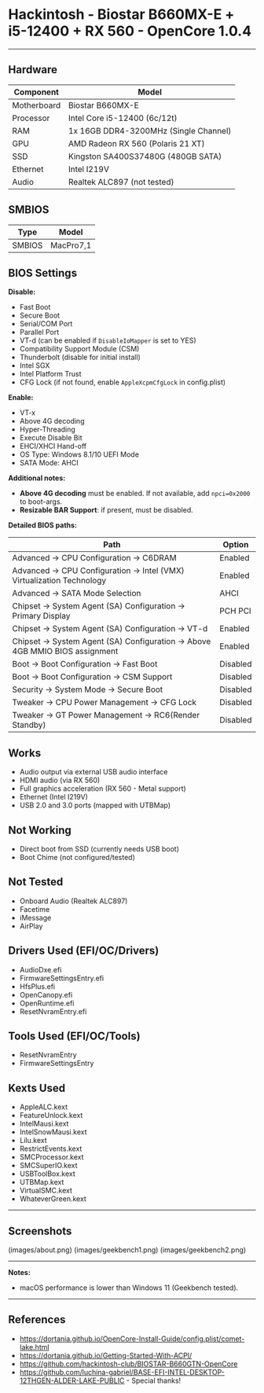 
# Hackintosh - Biostar B660MX-E + i5-12400 + RX 560 - OpenCore 1.0.4

---

## Hardware

| Component         | Model                                  |
| ----------------- | -------------------------------------- |
| Motherboard       | Biostar B660MX-E                      |
| Processor         | Intel Core i5-12400 (6c/12t)           |
| RAM               | 1x 16GB DDR4-3200MHz (Single Channel)  |
| GPU               | AMD Radeon RX 560 (Polaris 21 XT)      |
| SSD               | Kingston SA400S37480G (480GB SATA)     |
| Ethernet          | Intel I219V                           |
| Audio             | Realtek ALC897 (not tested)            |

## SMBIOS

| Type    | Model     |
| ------- | --------- |
| SMBIOS  | MacPro7,1 |

## BIOS Settings

**Disable:**
- Fast Boot
- Secure Boot
- Serial/COM Port
- Parallel Port
- VT-d (can be enabled if `DisableIoMapper` is set to YES)
- Compatibility Support Module (CSM)
- Thunderbolt (disable for initial install)
- Intel SGX
- Intel Platform Trust
- CFG Lock (if not found, enable `AppleXcpmCfgLock` in config.plist)

**Enable:**
- VT-x
- Above 4G decoding
- Hyper-Threading
- Execute Disable Bit
- EHCI/XHCI Hand-off
- OS Type: Windows 8.1/10 UEFI Mode
- SATA Mode: AHCI

**Additional notes:**
- **Above 4G decoding** must be enabled. If not available, add `npci=0x2000` to boot-args.
- **Resizable BAR Support**: if present, must be disabled.

**Detailed BIOS paths:**

| Path                                                   | Option      |
| ------------------------------------------------------ | ------------ |
| Advanced → CPU Configuration → C6DRAM                  | Enabled      |
| Advanced → CPU Configuration → Intel (VMX) Virtualization Technology | Enabled |
| Advanced → SATA Mode Selection                         | AHCI         |
| Chipset → System Agent (SA) Configuration → Primary Display | PCH PCI    |
| Chipset → System Agent (SA) Configuration → VT-d       | Enabled      |
| Chipset → System Agent (SA) Configuration → Above 4GB MMIO BIOS assignment | Enabled |
| Boot → Boot Configuration → Fast Boot                  | Disabled     |
| Boot → Boot Configuration → CSM Support                | Disabled     |
| Security → System Mode → Secure Boot                   | Disabled     |
| Tweaker → CPU Power Management → CFG Lock               | Disabled     |
| Tweaker → GT Power Management → RC6(Render Standby)     | Disabled     |

## Works

- Audio output via external USB audio interface
- HDMI audio (via RX 560)
- Full graphics acceleration (RX 560 - Metal support)
- Ethernet (Intel I219V)
- USB 2.0 and 3.0 ports (mapped with UTBMap)

## Not Working

- Direct boot from SSD (currently needs USB boot)
- Boot Chime (not configured/tested)

## Not Tested

- Onboard Audio (Realtek ALC897)
- Facetime
- iMessage
- AirPlay

## Drivers Used (EFI/OC/Drivers)

- AudioDxe.efi
- FirmwareSettingsEntry.efi
- HfsPlus.efi
- OpenCanopy.efi
- OpenRuntime.efi
- ResetNvramEntry.efi

## Tools Used (EFI/OC/Tools)

- ResetNvramEntry
- FirmwareSettingsEntry

## Kexts Used

- AppleALC.kext
- FeatureUnlock.kext
- IntelMausi.kext
- IntelSnowMausi.kext
- Lilu.kext
- RestrictEvents.kext
- SMCProcessor.kext
- SMCSuperIO.kext
- USBToolBox.kext
- UTBMap.kext
- VirtualSMC.kext
- WhateverGreen.kext

---

## Screenshots

(images/about.png)
(images/geekbench1.png)
(images/geekbench2.png)

---

**Notes:**
- macOS performance is lower than Windows 11 (Geekbench tested).

---

## References

- https://dortania.github.io/OpenCore-Install-Guide/config.plist/comet-lake.html
- https://dortania.github.io/Getting-Started-With-ACPI/
- https://github.com/hackintosh-club/BIOSTAR-B660GTN-OpenCore
- https://github.com/luchina-gabriel/BASE-EFI-INTEL-DESKTOP-12THGEN-ALDER-LAKE-PUBLIC - Special thanks!
